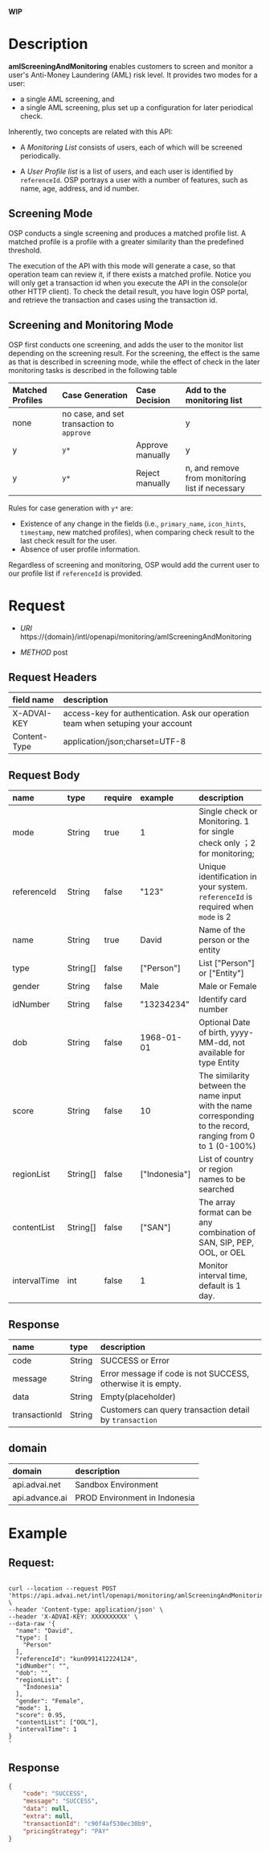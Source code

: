 
**WIP**
# Description
**amlScreeningAndMonitoring** enables customers to screen and monitor a user's Anti-Money Laundering (AML) risk level. It provides two modes for a user: 
- a single AML screening, and 
- a single AML screening, plus set up a configuration for later periodical check.

Inherently, two concepts are related with this API:
- A *Monitoring List* consists of users, each of which will be screened periodically. 

- A *User Profile list* is a list of users, and each user is identified by `referenceId`. OSP portrays a user with a number of features, such as name, age, address, and id number.

## Screening Mode
OSP conducts a single screening and produces a matched profile list. A matched profile is a profile with a greater similarity than the predefined threshold. 

The execution of the API with this mode will generate a case, so that operation team can review it, if there exists a matched profile. Notice you will only get a transaction id when you execute the API in the console(or other HTTP client). To check the detail result, you have login OSP portal, and retrieve the transaction and cases using the transaction id. 



## Screening and Monitoring Mode
OSP first conducts one screening, and adds the user to the monitor list depending on the screening result. For the screening, the effect is the same as that is described in screening mode, while the effect of check in the later monitoring tasks is described in the following table

| Matched Profiles| Case Generation   |  Case Decision   | Add to the monitoring list             |
|:----------------|:----------------|:---------------|:---------------------------------------|
| none            |no case, and set transaction to `approve`              |  |  y | 
| y               |`y*`                | Approve manually     |  y  | 
| y               |`y*`                | Reject  manually     |  n, and remove from monitoring list if necessary| 

Rules for case generation with `y*` are: 
- Existence of any change in the fields (i.e., `primary_name`, `icon_hints`, `timestamp`, new matched profiles), when comparing check result to the last check result for the user.
- Absence of user profile information.

Regardless of screening and monitoring, OSP would add the current user to our profile list if `referenceId` is provided.


# Request

- *URI* https://{domain}/intl/openapi/monitoring/amlScreeningAndMonitoring

- *METHOD* post

## Request Headers
| field name           | description                                     |
|:------------------|:------------------------------------------------|
| X-ADVAI-KEY        | access-key for authentication. Ask our operation team when setuping your account                                |
| Content-Type      | application/json;charset=UTF-8                       |


## Request Body
| name        | type      | require | example       | description                                                                                                   |
|:------------|:---------|:---------|:--------|:----------------------------------------------------------------------------------------------------|
| mode        | String   | true     | 1         | Single check or Monitoring.  1 for single check only ；2 for monitoring;                        |
| referenceId | String   | false    | "123"         | Unique identification in your system. `referenceId` is  required when `mode` is 2                             |
| name        | String   | true     | David         | Name of the person or the entity                                                                              |
| type        | String[]  | false   | ["Person"]    | List ["Person"] or ["Entity"]                                                                                 |
| gender      | String    | false   | Male    | Male or Female                                                                                                      |
| idNumber    | String    | false   | "13234234"    |  Identify card number                                                                                         |
| dob         | String    | false   | 1968-01-01    | Optional Date of birth, yyyy-MM-dd, not available for type Entity                                             |
| score       | String    | false   | 10            | The similarity between the name input with the name corresponding to the record, ranging from 0 to 1 (0-100%) |
| regionList  | String[]  | false   | ["Indonesia"] | List of country or region names to be searched                                                            |
| contentList | String[]  | false   | ["SAN"]       | The array format can be any combination of SAN, SIP, PEP, OOL, or OEL                                     |
| intervalTime| int       | false   | 1             |  Monitor interval time, default is 1 day.                                                                   |

## Response
| name        | type     | description                                   |
|:------------|:---------|:------------------------------|
| code        | String       | SUCCESS or Error  |
| message     | String       | Error message if code is not SUCCESS, otherwise it is empty. |
| data        | String          |  Empty(placeholder) 
| transactionId  | String       | Customers can query transaction detail by `transaction`                                                           |


## domain
| domain            | description                                     |
|:------------------|:------------------------------------------------|
| api.advai.net | Sandbox Environment                                |
| api.advance.ai | PROD Environment in Indonesia                               |


# Example

## Request:
```shell

curl --location --request POST 'https://api.advai.net/intl/openapi/monitoring/amlScreeningAndMonitoring' \
--header 'Content-type: application/json' \
--header 'X-ADVAI-KEY: XXXXXXXXXX' \
--data-raw '{                                 
  "name": "David",                    
  "type": [                           
    "Person"                          
  ], 
  "referenceId": "kun0991412224124", 
  "idNumber": "", 
  "dob": "", 
  "regionList": [ 
    "Indonesia" 
  ], 
  "gender": "Female", 
  "mode": 1, 
  "score": 0.95, 
  "contentList": ["OOL"], 
  "intervalTime": 1 
}
'

```
## Response
```json
{
    "code": "SUCCESS",
    "message": "SUCCESS",
    "data": null,
    "extra": null,
    "transactionId": "c90f4af530ec30b9",
    "pricingStrategy": "PAY"
}

```
